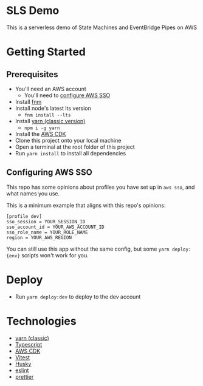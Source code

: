 # SLS Demo

This is a serverless demo of State Machines and EventBridge Pipes on AWS

# Getting Started

## Prerequisites

- You'll need an AWS account
  - You'll need to [configure AWS SSO](https://docs.aws.amazon.com/cli/latest/userguide/sso-configure-profile-token.html)
- Install [fnm](https://github.com/Schniz/fnm)
- Install node's latest lts version
  - `fnm install --lts`
- Install [yarn (classic version)](https://classic.yarnpkg.com/lang/en/docs/install/)
  - `npm i -g yarn`
- Install the [AWS CDK](https://docs.aws.amazon.com/cdk/v2/guide/home.html)
- Clone this project onto your local machine
- Open a terminal at the root folder of this project
- Run `yarn install` to install all dependencies

## Configuring AWS SSO

This repo has some opinions about profiles you have set up in `aws sso`, and what names you use.

This is a minimum example that aligns with this repo's opinions:

```
[profile dev]
sso_session = YOUR_SESSION_ID
sso_account_id = YOUR_AWS_ACCOUNT_ID
sso_role_name = YOUR_ROLE_NAME
region = YOUR_AWS_REGION
```

You can still use this app without the same config, but some `yarn deploy:{env}` scripts won't work for you.

# Deploy

- Run `yarn deploy:dev` to deploy to the dev account

# Technologies

- [yarn (classic)](https://classic.yarnpkg.com/)
- [Typescript](https://www.typescriptlang.org/)
- [AWS CDK](https://docs.aws.amazon.com/cdk/v2/guide/home.html)
- [Vitest](https://vitest.dev/)
- [Husky](https://github.com/typicode/husky)
- [eslint](https://eslint.org/)
- [prettier](https://prettier.io/)
